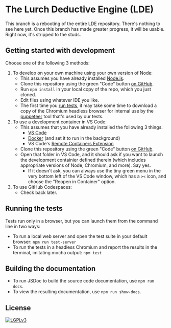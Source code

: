 
# The Lurch Deductive Engine (LDE)

This branch is a rebooting of the entire LDE repository.  There's nothing to
see here yet.  Once this branch has made greater progress, it will be usable.
Right now, it's stripped to the studs.

## Getting started with development

Choose one of the following 3 methods:

 1. To develop on your own machine using your own version of Node:
    * This assumes you have already installed [Node.js](https://nodejs.org/en/).
    * Clone this repository using the green "Code" button
      [on GitHub](https://github.com/lurchmath/lde/tree/reboot).
    * Run `npm install` in your local copy of the repo, which you just cloned.
    * Edit files using whatever IDE you like.
    * The first time you [run tests](#running-the-tests), it may take some time
      to download a copy of the Chromium headless browser for internal use by
      the [puppeteer](https://pptr.dev/) tool that's used by our tests.
 2. To use a development container in VS Code:
    * This assumes that you have already installed the following 3 things.
       * [VS Code](https://code.visualstudio.com/)
       * [Docker](https://www.docker.com/) (and set it to run in the background)
       * VS Code's [Remote Containers Extension](https://marketplace.visualstudio.com/items?itemName=ms-vscode-remote.remote-containers)
    * Clone this repository using the green "Code" button
      [on GitHub](https://github.com/lurchmath/lde/tree/reboot).
    * Open that folder in VS Code, and it should ask if you want to launch the
      development containier defined therein (which includes appropriate
      versions of Node, Chromium, and more).  Say yes.
       * If it doesn't ask, you can always use the tiny green menu in the very
         bottom left of the VS Code window, which has a `><` icon, and choose
         the "Reopen in Container" option.
 3. To use GitHub Codespaces:
    * Check back later.

## Running the tests

Tests run only in a browser, but you can launch them from the command line in
two ways:

 * To run a local web server and open the test suite in your default browser:
   `npm run test-server`
 * To run the tests in a headless Chromium and report the results in the
   terminal, imitating mocha output: `npm test`

## Building the documentation

 * To run JSDoc to build the source code documentation, use `npm run docs`.
 * To view the resulting documentation, use `npm run show-docs`.

<!--
[![Build Status](https://travis-ci.org/lurchmath/lde.svg?branch=master)](https://travis-ci.org/lurchmath/lde)

[See documentation on the project website.](http://lurchmath.github.io/lde)

## Getting started with development

 * Install [node](https://nodejs.org/en/) and [npm](https://www.npmjs.com/).
 * Install [gulp](https://gulpjs.com/) globally
   (`npm install gulp-cli -g`).
 * Clone this repo.
 * In the repo, run `npm install`.

## Repository structure

 * `src/` folder is where the source code lives, written in
   [Literate CoffeeScript](http://coffeescript.org/#literate).
 * `release/` folder stores the sources that have been compiled to
   JavaScript.
    * To compile everything in your own copy of the repo, run `gulp build`.
    * If you make changes to the source code, be sure to compile to the
      release folder before committing and pushing, so that the two folders
      are always consistent in the repo online.
 * `docs/` is where the documentation source files are written in Markdown.
 * `site/` contains the documentation, compiled to a static site.
    * To rebuild the docs in your own copy of the repo, run `gulp docs`.
    * This requires you to have [mkdocs](http://www.mkdocs.org/) installed.
    * Pushing changes in this folder to GitHub will update the main site
      documentation, linked to above.
    * Any time you change the content of the `docs/` folder, you should
      rebuild them into `site/` before committing and pushing, so that the
      two folders (and, more importantly, the docs site online) stay
      consistent.
 * `tests/` contains the source code for the unit tests.
    * To run all tests in your own copy of the repo, run `gulp test`.

To control how the docs are built, edit [mkdocs.yml](mkdocs.yml).

To control all build processes, edit
[gulpfile.litcoffee](gulpfile.litcoffee).
-->

## License

[![LGPLv3](https://www.gnu.org/graphics/lgplv3-147x51.png)](https://www.gnu.org/licenses/lgpl-3.0.en.html)

